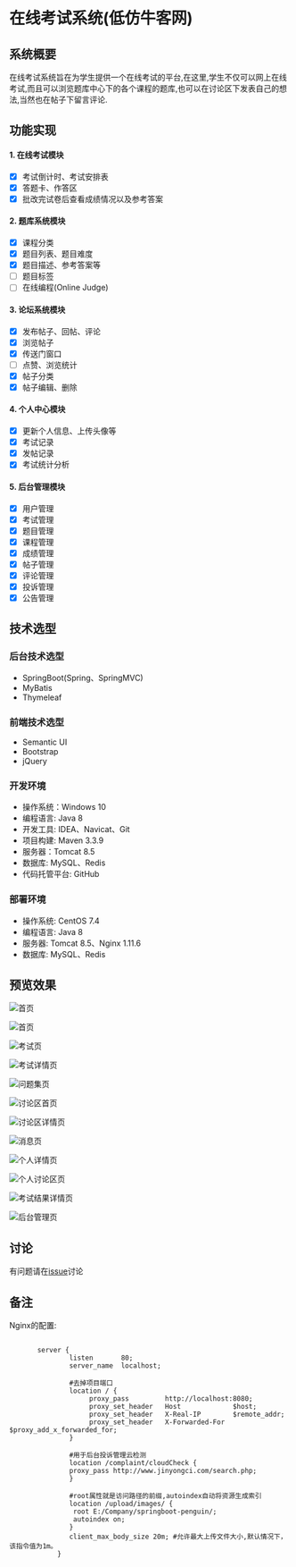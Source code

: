 # 在线考试系统(低仿牛客网)

## 系统概要
   在线考试系统旨在为学生提供一个在线考试的平台,在这里,学生不仅可以网上在线考试,而且可以浏览题库中心下的各个课程的题库,也可以在讨论区下发表自己的想法,当然也在帖子下留言评论.

## 功能实现
#### 1. 在线考试模块
- [x] 考试倒计时、考试安排表
- [x] 答题卡、作答区
- [x] 批改完试卷后查看成绩情况以及参考答案

#### 2. 题库系统模块
- [x] 课程分类
- [x] 题目列表、题目难度
- [x] 题目描述、参考答案等
- [ ] 题目标签
- [ ] 在线编程(Online Judge)

#### 3. 论坛系统模块
- [x] 发布帖子、回帖、评论
- [x] 浏览帖子
- [x] 传送门窗口
- [ ] 点赞、浏览统计
- [x] 帖子分类
- [x] 帖子编辑、删除

#### 4. 个人中心模块
- [x] 更新个人信息、上传头像等
- [x] 考试记录
- [x] 发帖记录
- [x] 考试统计分析

#### 5. 后台管理模块
- [x] 用户管理
- [x] 考试管理
- [x] 题目管理
- [x] 课程管理
- [x] 成绩管理
- [x] 帖子管理
- [x] 评论管理
- [x] 投诉管理
- [x] 公告管理

## 技术选型
### 后台技术选型
* SpringBoot(Spring、SpringMVC)
* MyBatis
* Thymeleaf

### 前端技术选型
* Semantic UI
* Bootstrap
* jQuery

### 开发环境
* 操作系统：Windows 10
* 编程语言: Java 8
* 开发工具: IDEA、Navicat、Git
* 项目构建: Maven 3.3.9
* 服务器：Tomcat 8.5
* 数据库: MySQL、Redis
* 代码托管平台: GitHub

### 部署环境
* 操作系统: CentOS 7.4
* 编程语言: Java 8
* 服务器: Tomcat 8.5、Nginx 1.11.6
* 数据库: MySQL、Redis

## 预览效果
![首页](https://github.com/JOETION/springboot-penguin/blob/master/preview/首页.jpg)

![首页](https://github.com/JOETION/springboot-penguin/blob/master/preview/首页1.png)

![考试页](https://github.com/JOETION/springboot-penguin/blob/master/preview/考试页.png)

![考试详情页](https://github.com/JOETION/springboot-penguin/blob/master/preview/考试详情页.png)

![问题集页](https://github.com/JOETION/springboot-penguin/blob/master/preview/问题集页.jpg)

![讨论区首页](https://github.com/JOETION/springboot-penguin/blob/master/preview/讨论区首页.png)

![讨论区详情页](https://github.com/JOETION/springboot-penguin/blob/master/preview/讨论区详情页.png)

![消息页](https://github.com/JOETION/springboot-penguin/blob/master/preview/消息页.png)

![个人详情页](https://github.com/JOETION/springboot-penguin/blob/master/preview/个人详情页.png)

![个人讨论区页](https://github.com/JOETION/springboot-penguin/blob/master/preview/个人讨论区页.png)

![考试结果详情页](https://github.com/JOETION/springboot-penguin/blob/master/preview/考试结果详情页.png)

![后台管理页](https://github.com/JOETION/springboot-penguin/blob/master/preview/后台管理页.png)



## 讨论
有问题请在[issue](https://github.com/JOETION/springboot-penguin/issues)讨论

## 备注
Nginx的配置:
```Nginx

       server {
               listen       80;
               server_name  localhost;
       
               #去掉项目端口
               location / {
                    proxy_pass         http://localhost:8080;
                    proxy_set_header   Host             $host;
                    proxy_set_header   X-Real-IP        $remote_addr;
                    proxy_set_header   X-Forwarded-For  $proxy_add_x_forwarded_for;
               }
       		
       		   #用于后台投诉管理云检测
       		   location /complaint/cloudCheck {
       		   proxy_pass http://www.jinyongci.com/search.php;
       		   }
       		
       		   #root属性就是访问路径的前缀,autoindex自动将资源生成索引
       		   location /upload/images/ {
       		    root E:/Company/springboot-penguin/;
       			autoindex on;
       		   }
       		   client_max_body_size 20m; #允许最大上传文件大小,默认情况下，该指令值为1m。
       		}
       		
```